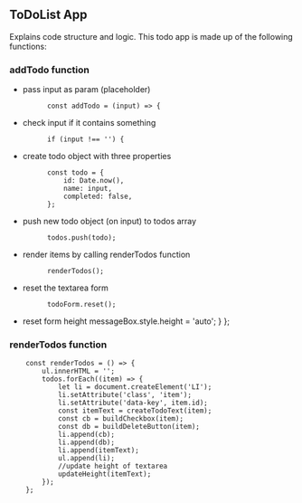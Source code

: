 ## ToDoList App
Explains code structure and logic.
This todo app is made up of the following functions:

### addTodo function

- pass input as param (placeholder)

			const addTodo = (input) => {

- check input if it contains something

			if (input !== '') {

- create todo object with three properties

			const todo = {
				id: Date.now(),
				name: input,
				completed: false,
			};

- push new todo object (on input) to todos array

			todos.push(todo);

- render items by calling renderTodos function

			renderTodos();

- reset the textarea form

			todoForm.reset();

- reset form height
			messageBox.style.height = 'auto';
			}
		};

### renderTodos function

		const renderTodos = () => {
			ul.innerHTML = '';
			todos.forEach((item) => {
				let li = document.createElement('LI');
				li.setAttribute('class', 'item');
				li.setAttribute('data-key', item.id);
				const itemText = createTodoText(item);
				const cb = buildCheckbox(item);
				const db = buildDeleteButton(item);
				li.append(cb);
				li.append(db);
				li.append(itemText);
				ul.append(li);
				//update height of textarea
				updateHeight(itemText);
			});
		};